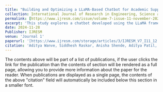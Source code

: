 ```yaml
---
title: "Building and Optimizing a LLaMA-Based Chatbot for Academic Support"
collection: International Journal of Research in Engineering, Science and Management (Volume 7, Issue 11, November 2024)
permalink: [https://www.ijresm.com/issue/volume-7-issue-11-november-2024/article/view-25/](https://www.ijresm.com/issue/volume-7-issue-11-november-2024/article/view-25/)
excerpt: 'This study explores a chatbot developed using the LLaMA framework, specifically tailored to address academic queries at VIIT. To generate contextually appropriate responses, the system integrates information from MongoDB using a combination of embedding techniques and tools from Hugging Face. By leveraging MongoDB, the chatbot retrieves relevant institute-related information and produces clear and coherent answers through carefully fine-tuned LLaMA models. To evaluate the effectiveness of different models in delivering accurate and pertinent responses, a comparative analysis is conducted. This chatbot aims to assist students in real-time, enhancing communication with the institution and facilitating a smoother, more efficient user experience.'
date: 2024-11-28
Publisher: IJRESM
venue: 'Journal 1'
paperurl: '[https://www.ijresm.com/storage/articles/3/IJRESM_V7_I11_12.pdf](https://www.ijresm.com/storage/articles/3/IJRESM_V7_I11_12.pdf)'
citation: 'Aditya Wanve, Siddhesh Raskar, Anisha Shende, Aditya Patil, Anuratan Bahadure, Manisha Mali, “Building and Optimizing a LLaMA-Based Chatbot for Academic Support,” in International Journal of Research in Engineering, Science and Management, vol. 7, no. 11, pp. 52-56, November 2024.'
---
```


The contents above will be part of a list of publications, if the user clicks the link for the publication than the contents of section will be rendered as a full page, allowing you to provide more information about the paper for the reader. When publications are displayed as a single page, the contents of the above "citation" field will automatically be included below this section in a smaller font.
